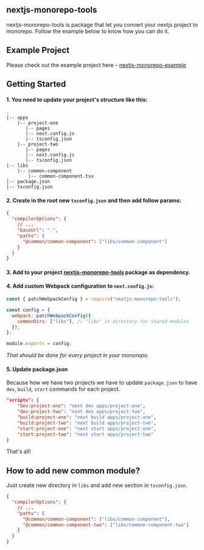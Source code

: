 ## nextjs-monorepo-tools

nextjs-monorepo-tools is package that let you convert your nextjs project to monorepo.
Follow the example below to know how you can do it.

## Example Project

Please check out the example project here – [nextjs-monorepo-example](https://github.com/dkaledin/nextjs-monorepo-example)

## Getting Started

#### 1. You need to update your project's structure like this:

```
.
|-- apps
	|-- project-one
	   |-- pages
	   |-- next.config.js
	   |-- tsconfig.json
	|-- project-two
	   |-- pages
	   |-- next.config.js
	   |-- tsconfig.json
|-- libs
	|-- common-component
		|-- common-component.tsx
|-- package.json
|-- tsconfig.json
```

#### 2. Create in the root new `tsconfig.json` and then add follow params:

```json
{
  "compilerOptions": {
    // ...
    "baseUrl": ".",
    "paths": {
      "@common/common-component": ["libs/common-component"]
    }
  }
}
```

#### 3. Add to your project [nextjs-monorepo-tools](https://www.npmjs.com/package/nextjs-monorepo-tools) package as dependency.

#### 4. Add custom **Webpack** configuration to `next.config.js`:

```js
const { patchWebpackConfig } = require("nextjs-monorepo-tools");

const config = {
  webpack: patchWebpackConfig({
    commonDirs: ["libs"], // "libs" is directory for shared modules
  }),
};

module.exports = config;
```

_That should be done for every project in your monorepo._

#### 5. Update package.json

Because how we have two projects we have to update `package.json` to have `dev`, `build`, `start` commands for each project.

```json
"scripts": {
	"dev:project-one": "next dev apps/project-one",
	"dev:project-two": "next dev apps/project-two",
	"build:project-one": "next build apps/project-one",
	"build:project-two": "next build apps/project-two",
	"start:project-one": "next start apps/project-one",
	"start:project-two": "next start apps/project-two"
}
```

That's all!

## How to add new common module?

Just create new directory in `libs` and add new section in `tsconfig.json`.

```json
{
  "compilerOptions": {
    // ...
    "paths": {
      "@common/common-component": ["libs/common-component"],
      "@common/common-component-two": ["libs/common-component-two"]
    }
  }
}
```
